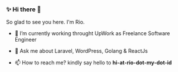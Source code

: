 ### ✨  Hi there 👋

So glad to see you here. I'm Rio.

- 🔭  I’m currently working throught UpWork as Freelance Software Engineer

- 💬  Ask me about Laravel, WordPress, Golang & ReactJs
- 📫  How to reach me? kindly say hello to **hi-at-rio-dot-my-dot-id**
